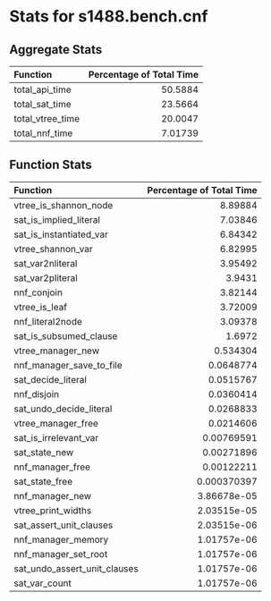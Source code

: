 # Stats for s1488.bench.cnf

## Aggregate Stats
| Function         |   Percentage of Total Time |
|:-----------------|---------------------------:|
| total_api_time   |                   50.5884  |
| total_sat_time   |                   23.5664  |
| total_vtree_time |                   20.0047  |
| total_nnf_time   |                    7.01739 |

## Function Stats
| Function                     |   Percentage of Total Time |
|:-----------------------------|---------------------------:|
| vtree_is_shannon_node        |                8.89884     |
| sat_is_implied_literal       |                7.03846     |
| sat_is_instantiated_var      |                6.84342     |
| vtree_shannon_var            |                6.82995     |
| sat_var2nliteral             |                3.95492     |
| sat_var2pliteral             |                3.9431      |
| nnf_conjoin                  |                3.82144     |
| vtree_is_leaf                |                3.72009     |
| nnf_literal2node             |                3.09378     |
| sat_is_subsumed_clause       |                1.6972      |
| vtree_manager_new            |                0.534304    |
| nnf_manager_save_to_file     |                0.0648774   |
| sat_decide_literal           |                0.0515767   |
| nnf_disjoin                  |                0.0360414   |
| sat_undo_decide_literal      |                0.0268833   |
| vtree_manager_free           |                0.0214606   |
| sat_is_irrelevant_var        |                0.00769591  |
| sat_state_new                |                0.00271896  |
| nnf_manager_free             |                0.00122211  |
| sat_state_free               |                0.000370397 |
| nnf_manager_new              |                3.86678e-05 |
| vtree_print_widths           |                2.03515e-05 |
| sat_assert_unit_clauses      |                2.03515e-06 |
| nnf_manager_memory           |                1.01757e-06 |
| nnf_manager_set_root         |                1.01757e-06 |
| sat_undo_assert_unit_clauses |                1.01757e-06 |
| sat_var_count                |                1.01757e-06 |
